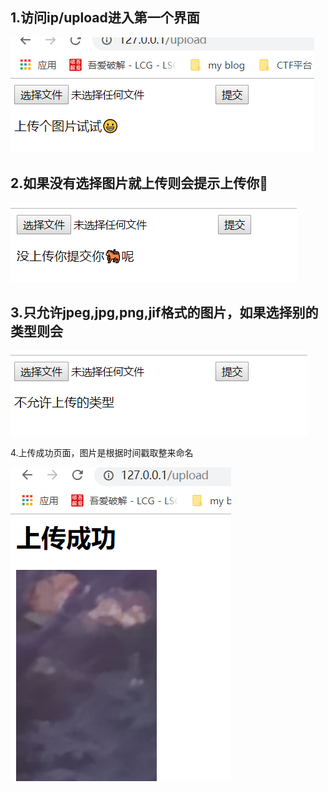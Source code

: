     

## 1.访问ip/upload进入第一个界面    


 
![](./static/images/1.png)  

## 2.如果没有选择图片就上传则会提示上传你🐎  



  
![](./static/images/2.png)  

## 3.只允许jpeg,jpg,png,jif格式的图片，如果选择别的类型则会  

![](./static/images/3.png)  

4.上传成功页面，图片是根据时间戳取整来命名

![](./static/images/4.png)